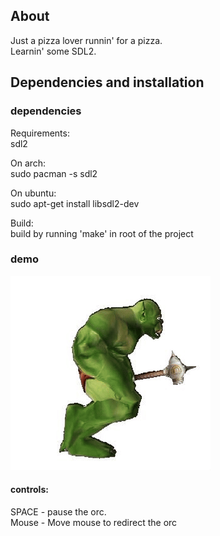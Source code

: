 ## About
Just a pizza lover runnin' for a pizza.
<br/>Learnin' some SDL2.

## Dependencies and installation
### dependencies
Requirements:
<br/>sdl2

On arch:
<br/>sudo pacman -s sdl2

On ubuntu:
<br/>sudo apt-get install libsdl2-dev

Build:
<br/> build by running 'make' in root of the project

### demo
![](https://github.com/mathey96/pizza-runner/blob/main/runner.gif)

#### controls:
SPACE - pause the orc.
<br/>Mouse - Move mouse to redirect the orc


